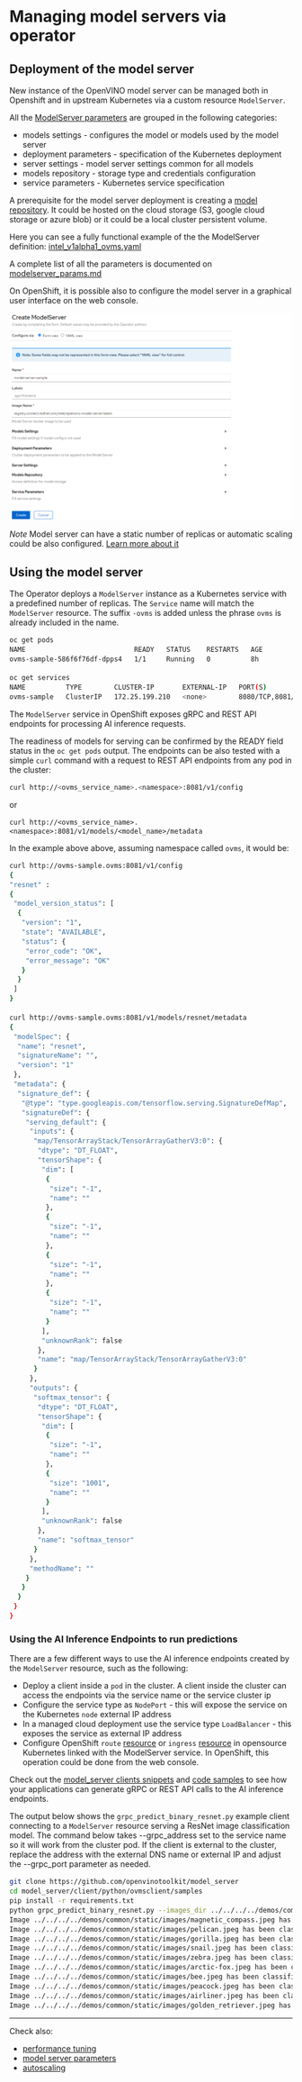 # Managing model servers via operator

## Deployment of the model server

New instance of the OpenVINO model server can be managed both in Openshift and in upstream Kubernetes via a custom resource `ModelServer`.

All the [ModelServer parameters](./modelserver_params.md) are grouped in the following categories:
- models settings - configures the model or models used by the model server
- deployment parameters - specification of the Kubernetes deployment
- server settings - model server settings common for all models
- models repository - storage type and credentials configuration
- service parameters - Kubernetes service specification

A prerequisite for the model server deployment is creating a [model repository](https://docs.openvino.ai/latest/ovms_docs_models_repository.html). It could be hosted on the cloud storage (S3, google cloud storage or azure blob) or it could be a local cluster persistent volume.

Here you can see a fully functional example of the the ModelServer definition: [intel_v1alpha1_ovms.yaml](../config/samples/intel_v1alpha1_ovms.yaml)

A complete list of all the parameters is documented on [modelserver_params.md](./modelserver_params.md)


On OpenShift, it is possible also to configure the model server in a graphical user interface on the web console.

![new ovms](./modelserver.png)

*Note* Model server can have a static number of replicas or automatic scaling could be also configured.
[Learn more about it](./autoscaling.md)

## Using the model server

The Operator deploys a `ModelServer` instance as a Kubernetes service with a predefined number of replicas. The `Service` name will match the `ModelServer` resource. The suffix `-ovms` is added unless the phrase `ovms` is already included in the name.

```bash
oc get pods
NAME                           READY   STATUS    RESTARTS   AGE
ovms-sample-586f6f76df-dpps4   1/1     Running   0          8h

oc get services
NAME          TYPE        CLUSTER-IP       EXTERNAL-IP   PORT(S)             AGE
ovms-sample   ClusterIP   172.25.199.210   <none>        8080/TCP,8081/TCP   8h
```

The `ModelServer` service in OpenShift exposes gRPC and REST API endpoints for processing AI inference requests.

The readiness of models for serving can be confirmed by the READY field status in the `oc get pods` output.
The endpoints can be also tested with a simple `curl` command with a request to REST API endpoints from any pod in the cluster:

```bash
curl http://<ovms_service_name>.<namespace>:8081/v1/config 
```
or
```
curl http://<ovms_service_name>.<namespace>:8081/v1/models/<model_name>/metadata
```
In the example above above, assuming namespace called `ovms`, it would be:
```bash
curl http://ovms-sample.ovms:8081/v1/config
{
"resnet" : 
{
 "model_version_status": [
  {
   "version": "1",
   "state": "AVAILABLE",
   "status": {
    "error_code": "OK",
    "error_message": "OK"
   }
  }
 ]
}

curl http://ovms-sample.ovms:8081/v1/models/resnet/metadata
{
 "modelSpec": {
  "name": "resnet",
  "signatureName": "",
  "version": "1"
 },
 "metadata": {
  "signature_def": {
   "@type": "type.googleapis.com/tensorflow.serving.SignatureDefMap",
   "signatureDef": {
    "serving_default": {
     "inputs": {
      "map/TensorArrayStack/TensorArrayGatherV3:0": {
       "dtype": "DT_FLOAT",
       "tensorShape": {
        "dim": [
         {
          "size": "-1",
          "name": ""
         },
         {
          "size": "-1",
          "name": ""
         },
         {
          "size": "-1",
          "name": ""
         },
         {
          "size": "-1",
          "name": ""
         }
        ],
        "unknownRank": false
       },
       "name": "map/TensorArrayStack/TensorArrayGatherV3:0"
      }
     },
     "outputs": {
      "softmax_tensor": {
       "dtype": "DT_FLOAT",
       "tensorShape": {
        "dim": [
         {
          "size": "-1",
          "name": ""
         },
         {
          "size": "1001",
          "name": ""
         }
        ],
        "unknownRank": false
       },
       "name": "softmax_tensor"
      }
     },
     "methodName": ""
    }
   }
  }
 }
}
```

### Using the AI Inference Endpoints to run predictions
There are a few different ways to use the AI inference endpoints created by the `ModelServer` resource, such as the following: 
- Deploy a client inside a `pod` in the cluster. A client inside the cluster can access the endpoints via the service name or the service cluster ip
- Configure the service type as `NodePort` - this will expose the service on the Kubernetes `node` external IP address
- In a managed cloud deployment use the service type `LoadBalancer` - this exposes the service as external IP address
- Configure OpenShift `route` [resource](https://docs.openshift.com/container-platform/4.6/networking/routes/route-configuration.html) 
  or `ingress` [resource](https://kubernetes.io/docs/concepts/services-networking/ingress/) in opensource Kubernetes linked with the ModelServer service.
  In OpenShift, this operation could be done from the web console.
  
Check out the [model_server clients snippets](https://docs.openvino.ai/latest/ovms_docs_clients.html) and [code samples](https://github.com/openvinotoolkit/model_server/tree/main/client/python/ovmsclient/samples) to see how your applications can generate gRPC or REST API calls to the AI inference endpoints.

The output below shows the `grpc_predict_binary_resnet.py` example client connecting to a `ModelServer` resource serving a ResNet image classification model. The command below takes --grpc_address set to the service name so it will work from the cluster pod.
If the client is external to the cluster, replace the address with the external DNS name or external IP and adjust the --grpc_port parameter as needed.

```bash
git clone https://github.com/openvinotoolkit/model_server
cd model_server/client/python/ovmsclient/samples
pip install -r requirements.txt
python grpc_predict_binary_resnet.py --images_dir ../../../../demos/common/static/images/ --service_url ovms-sample:8080 --model_name resnet
Image ../../../../demos/common/static/images/magnetic_compass.jpeg has been classified as magnetic compass
Image ../../../../demos/common/static/images/pelican.jpeg has been classified as pelican
Image ../../../../demos/common/static/images/gorilla.jpeg has been classified as gorilla, Gorilla gorilla
Image ../../../../demos/common/static/images/snail.jpeg has been classified as snail
Image ../../../../demos/common/static/images/zebra.jpeg has been classified as zebra
Image ../../../../demos/common/static/images/arctic-fox.jpeg has been classified as Arctic fox, white fox, Alopex lagopus
Image ../../../../demos/common/static/images/bee.jpeg has been classified as bee
Image ../../../../demos/common/static/images/peacock.jpeg has been classified as peacock
Image ../../../../demos/common/static/images/airliner.jpeg has been classified as airliner
Image ../../../../demos/common/static/images/golden_retriever.jpeg has been classified as golden retriever
```

***

Check also:
- [performance tuning](./recommendations.md)
- [model server parameters](./modelserver_params.md)
- [autoscaling](./autoscaling.md)